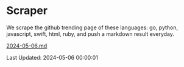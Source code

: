 # Scraper

We scrape the github trending page of these languages: go, python, javascript, swift, html, ruby, and push a markdown result everyday.

[2024-05-06.md](https://github.com/henson/Scraper/blob/master/2024-05-06.md)

Last Updated: 2024-05-06 00:00:01